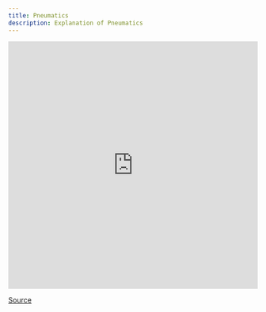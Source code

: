 ```yaml
---
title: Pneumatics
description: Explanation of Pneumatics
---
```



<iframe sandbox="allow-scripts allow-popups allow-forms allow-same-origin allow-popups-to-escape-sandbox allow-downloads" frameborder="0" allowfullscreen="" src="https://docs.google.com/presentation/d/1gZ11QdUmwOMtq5KBM-8BguyIgiPTtRtrRM3t4nWcnkE/embed?authuser=0" width="100%" height="500px"></iframe>

[Source](https://stuypulse.com/resources/stuysplash2017/)